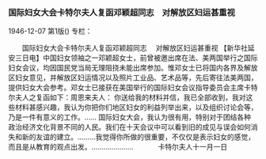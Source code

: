 ### 国际妇女大会卡特尔夫人复函邓颖超同志　对解放区妇运甚重视

1946-12-07
第1版()
专栏：

　　国际妇女大会卡特尔夫人复函邓颖超同志
  　对解放区妇运甚重视
    【新华社延安三日电】中国妇女领袖之一邓颖超女士，前曾被邀出席在法、美两国举行之国际妇女会议，均因国民党当局无理阻挠未能出席参加。惟邓女士已将国内各界及解放区妇女意见，并解放区妇运情况以及照片工业品、艺术品等，先后寄往法美两国，提供妇女大会参考。邓女士已接获在美国举行的国际妇女会议指导委员会主席卡特尔夫人之复函如下：周恩来夫人：
    你送给我的材料并信，我已全部收到，我对这些材料甚感兴趣，我认为你把你们地区妇女的利益列举出来，以及组织讨论会等，乃是一件有意义的工作。……
    国际妇女大会，我认为很有用，特别对于团结各种政治经济文化背景不同的人民。我们在十天会议中可以看到旧的成见与误会如何消失和新的友谊的建立。………我觉得你所做的很重要，不仅仅是表示妇女的感觉，而且是从教育的观点出发。…………………
　　　        卡特尔夫人十一月一日
